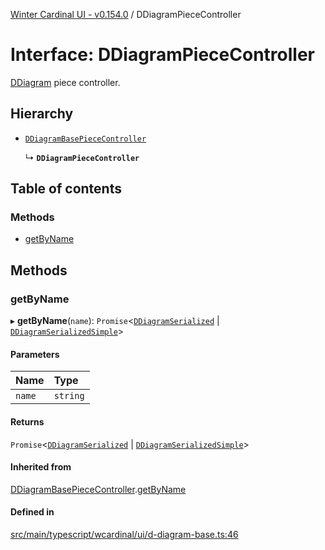 [Winter Cardinal UI - v0.154.0](../index.md) / DDiagramPieceController

# Interface: DDiagramPieceController

[DDiagram](../classes/DDiagram.md) piece controller.

## Hierarchy

- [`DDiagramBasePieceController`](DDiagramBasePieceController.md)

  ↳ **`DDiagramPieceController`**

## Table of contents

### Methods

- [getByName](DDiagramPieceController.md#getbyname)

## Methods

### getByName

▸ **getByName**(`name`): `Promise`<[`DDiagramSerialized`](DDiagramSerialized.md) \| [`DDiagramSerializedSimple`](DDiagramSerializedSimple.md)\>

#### Parameters

| Name | Type |
| :------ | :------ |
| `name` | `string` |

#### Returns

`Promise`<[`DDiagramSerialized`](DDiagramSerialized.md) \| [`DDiagramSerializedSimple`](DDiagramSerializedSimple.md)\>

#### Inherited from

[DDiagramBasePieceController](DDiagramBasePieceController.md).[getByName](DDiagramBasePieceController.md#getbyname)

#### Defined in

[src/main/typescript/wcardinal/ui/d-diagram-base.ts:46](https://github.com/winter-cardinal/winter-cardinal-ui/blob/v0.154.0/src/main/typescript/wcardinal/ui/d-diagram-base.ts#L46)
